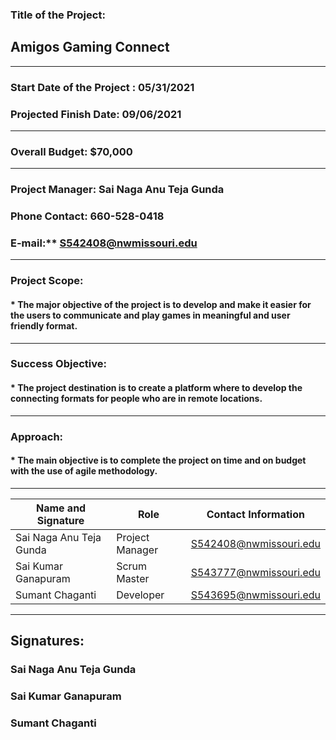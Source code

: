 ### Title of the Project: <br> 
   ## Amigos Gaming Connect

<hr/>

### Start Date of the Project : 05/31/2021 <br>
### Projected Finish Date: 09/06/2021

<hr/>

### Overall Budget: $70,000

<hr/>

### Project Manager: Sai Naga Anu Teja Gunda <br>
### Phone Contact: 660-528-0418   <br>
### E-mail:** S542408@nwmissouri.edu 

----

### Project Scope:
   #### * The major objective of the project is to develop and make it easier for the users to communicate and play games in meaningful and user friendly format.

----

### Success Objective: 
   #### * The project destination is to create a platform where to develop the connecting formats for people who are in remote locations. 

----

### Approach:
   #### * The main objective is to complete the project on time and on budget with the use of agile methodology. 

----

| Name and Signature | Role | Contact Information |
| ------------------ | ---- | ------------------- |
| Sai Naga Anu Teja Gunda | Project Manager | S542408@nwmissouri.edu |
| Sai Kumar Ganapuram | Scrum Master | S543777@nwmissouri.edu |
| Sumant Chaganti | Developer | S543695@nwmissouri.edu |

----

## Signatures:

### Sai Naga Anu Teja Gunda

### Sai Kumar Ganapuram 

### Sumant Chaganti

